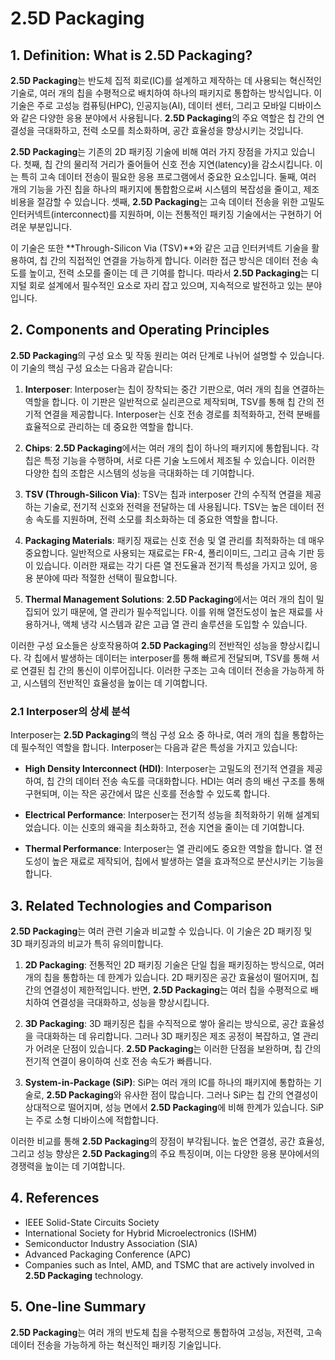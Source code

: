 # 2.5D Packaging

## 1. Definition: What is **2.5D Packaging**?
**2.5D Packaging**는 반도체 집적 회로(IC)를 설계하고 제작하는 데 사용되는 혁신적인 기술로, 여러 개의 칩을 수평적으로 배치하여 하나의 패키지로 통합하는 방식입니다. 이 기술은 주로 고성능 컴퓨팅(HPC), 인공지능(AI), 데이터 센터, 그리고 모바일 디바이스와 같은 다양한 응용 분야에서 사용됩니다. **2.5D Packaging**의 주요 역할은 칩 간의 연결성을 극대화하고, 전력 소모를 최소화하며, 공간 효율성을 향상시키는 것입니다.

**2.5D Packaging**는 기존의 2D 패키징 기술에 비해 여러 가지 장점을 가지고 있습니다. 첫째, 칩 간의 물리적 거리가 줄어들어 신호 전송 지연(latency)을 감소시킵니다. 이는 특히 고속 데이터 전송이 필요한 응용 프로그램에서 중요한 요소입니다. 둘째, 여러 개의 기능을 가진 칩을 하나의 패키지에 통합함으로써 시스템의 복잡성을 줄이고, 제조 비용을 절감할 수 있습니다. 셋째, **2.5D Packaging**는 고속 데이터 전송을 위한 고밀도 인터커넥트(interconnect)를 지원하며, 이는 전통적인 패키징 기술에서는 구현하기 어려운 부분입니다.

이 기술은 또한 **Through-Silicon Via (TSV)**와 같은 고급 인터커넥트 기술을 활용하여, 칩 간의 직접적인 연결을 가능하게 합니다. 이러한 접근 방식은 데이터 전송 속도를 높이고, 전력 소모를 줄이는 데 큰 기여를 합니다. 따라서 **2.5D Packaging**는 디지털 회로 설계에서 필수적인 요소로 자리 잡고 있으며, 지속적으로 발전하고 있는 분야입니다.

## 2. Components and Operating Principles
**2.5D Packaging**의 구성 요소 및 작동 원리는 여러 단계로 나뉘어 설명할 수 있습니다. 이 기술의 핵심 구성 요소는 다음과 같습니다: 

1. **Interposer**: Interposer는 칩이 장착되는 중간 기판으로, 여러 개의 칩을 연결하는 역할을 합니다. 이 기판은 일반적으로 실리콘으로 제작되며, TSV를 통해 칩 간의 전기적 연결을 제공합니다. Interposer는 신호 전송 경로를 최적화하고, 전력 분배를 효율적으로 관리하는 데 중요한 역할을 합니다.

2. **Chips**: **2.5D Packaging**에서는 여러 개의 칩이 하나의 패키지에 통합됩니다. 각 칩은 특정 기능을 수행하며, 서로 다른 기술 노드에서 제조될 수 있습니다. 이러한 다양한 칩의 조합은 시스템의 성능을 극대화하는 데 기여합니다.

3. **TSV (Through-Silicon Via)**: TSV는 칩과 interposer 간의 수직적 연결을 제공하는 기술로, 전기적 신호와 전력을 전달하는 데 사용됩니다. TSV는 높은 데이터 전송 속도를 지원하며, 전력 소모를 최소화하는 데 중요한 역할을 합니다.

4. **Packaging Materials**: 패키징 재료는 신호 전송 및 열 관리를 최적화하는 데 매우 중요합니다. 일반적으로 사용되는 재료로는 FR-4, 폴리이미드, 그리고 금속 기판 등이 있습니다. 이러한 재료는 각기 다른 열 전도율과 전기적 특성을 가지고 있어, 응용 분야에 따라 적절한 선택이 필요합니다.

5. **Thermal Management Solutions**: **2.5D Packaging**에서는 여러 개의 칩이 밀집되어 있기 때문에, 열 관리가 필수적입니다. 이를 위해 열전도성이 높은 재료를 사용하거나, 액체 냉각 시스템과 같은 고급 열 관리 솔루션을 도입할 수 있습니다.

이러한 구성 요소들은 상호작용하여 **2.5D Packaging**의 전반적인 성능을 향상시킵니다. 각 칩에서 발생하는 데이터는 interposer를 통해 빠르게 전달되며, TSV를 통해 서로 연결된 칩 간의 통신이 이루어집니다. 이러한 구조는 고속 데이터 전송을 가능하게 하고, 시스템의 전반적인 효율성을 높이는 데 기여합니다.

### 2.1 Interposer의 상세 분석
Interposer는 **2.5D Packaging**의 핵심 구성 요소 중 하나로, 여러 개의 칩을 통합하는 데 필수적인 역할을 합니다. Interposer는 다음과 같은 특성을 가지고 있습니다:

- **High Density Interconnect (HDI)**: Interposer는 고밀도의 전기적 연결을 제공하여, 칩 간의 데이터 전송 속도를 극대화합니다. HDI는 여러 층의 배선 구조를 통해 구현되며, 이는 작은 공간에서 많은 신호를 전송할 수 있도록 합니다.

- **Electrical Performance**: Interposer는 전기적 성능을 최적화하기 위해 설계되었습니다. 이는 신호의 왜곡을 최소화하고, 전송 지연을 줄이는 데 기여합니다.

- **Thermal Performance**: Interposer는 열 관리에도 중요한 역할을 합니다. 열 전도성이 높은 재료로 제작되어, 칩에서 발생하는 열을 효과적으로 분산시키는 기능을 합니다.

## 3. Related Technologies and Comparison
**2.5D Packaging**는 여러 관련 기술과 비교할 수 있습니다. 이 기술은 2D 패키징 및 3D 패키징과의 비교가 특히 유의미합니다.

1. **2D Packaging**: 전통적인 2D 패키징 기술은 단일 칩을 패키징하는 방식으로, 여러 개의 칩을 통합하는 데 한계가 있습니다. 2D 패키징은 공간 효율성이 떨어지며, 칩 간의 연결성이 제한적입니다. 반면, **2.5D Packaging**는 여러 칩을 수평적으로 배치하여 연결성을 극대화하고, 성능을 향상시킵니다.

2. **3D Packaging**: 3D 패키징은 칩을 수직적으로 쌓아 올리는 방식으로, 공간 효율성을 극대화하는 데 유리합니다. 그러나 3D 패키징은 제조 공정이 복잡하고, 열 관리가 어려운 단점이 있습니다. **2.5D Packaging**는 이러한 단점을 보완하며, 칩 간의 전기적 연결이 용이하여 신호 전송 속도가 빠릅니다.

3. **System-in-Package (SiP)**: SiP는 여러 개의 IC를 하나의 패키지에 통합하는 기술로, **2.5D Packaging**와 유사한 점이 많습니다. 그러나 SiP는 칩 간의 연결성이 상대적으로 떨어지며, 성능 면에서 **2.5D Packaging**에 비해 한계가 있습니다. SiP는 주로 소형 디바이스에 적합합니다.

이러한 비교를 통해 **2.5D Packaging**의 장점이 부각됩니다. 높은 연결성, 공간 효율성, 그리고 성능 향상은 **2.5D Packaging**의 주요 특징이며, 이는 다양한 응용 분야에서의 경쟁력을 높이는 데 기여합니다.

## 4. References
- IEEE Solid-State Circuits Society
- International Society for Hybrid Microelectronics (ISHM)
- Semiconductor Industry Association (SIA)
- Advanced Packaging Conference (APC)
- Companies such as Intel, AMD, and TSMC that are actively involved in **2.5D Packaging** technology.

## 5. One-line Summary
**2.5D Packaging**는 여러 개의 반도체 칩을 수평적으로 통합하여 고성능, 저전력, 고속 데이터 전송을 가능하게 하는 혁신적인 패키징 기술입니다.